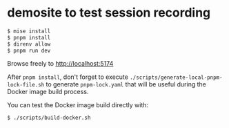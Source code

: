 # demosite to test session recording

```sh
$ mise install
$ pnpm install
$ direnv allow
$ pnpm run dev
```

Browse freely to <http://localhost:5174>

After `pnpm install`, don't forget to execute `./scripts/generate-local-pnpm-lock-file.sh` to generate `pnpm-lock.yaml` that will be useful during the Docker image build process.

You can test the Docker image build directly with:

```sh
$ ./scripts/build-docker.sh
```
